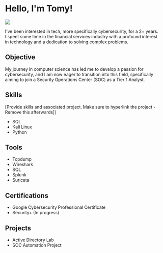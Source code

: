 # Hello, I'm Tomy!
<a href="https://www.linkedin.com/in/tomyboboy/"><img src="https://img.shields.io/badge/-LinkedIn-0072b1?&style=for-the-badge&logo=linkedin&logoColor=white" /></a>


I've been interested in tech, more specifically cybersecurity, for a 2+ years. I spent some time in the financial services industry with a profound interest in technology and a dedication to solving complex problems.

## Objective

My journey in computer science has led me to develop a passion for cybersecurity, and I am now eager to transition into this field, specifically aiming to join a Security Operations Center (SOC) as a Tier 1 Analyst.

## Skills
[Provide skills and associated project. Make sure to hyperlink the project - Remove this afterwards]]

- SQL
- Kali Linux
- Python

## Tools

- Tcpdump
- Wireshark
- SQL
- Splunk
- Suricata

## Certifications
- Google Cybersecurity Professional Certificate
- Security+ (In progress)

## Projects
- Active Directory Lab
- SOC Automation Project
